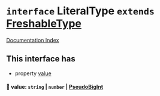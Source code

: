 # `interface` LiteralType `extends` [FreshableType](../private.interface.FreshableType/README.md)

[Documentation Index](../README.md)

## This interface has

- property [value](#-value-string--number--pseudobigint)


#### 📄 value: `string` | `number` | [PseudoBigInt](../private.interface.PseudoBigInt/README.md)



